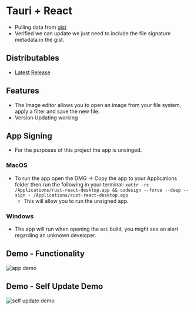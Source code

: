# Tauri + React

- Pulling data from [gist](https://gist.github.com/Laszlo-Lazuer/d692fe74c651c06deb9e5bb8013811c2)
- Verified we can update we just need to include the file signature metadata in the gist.

## Distributables
- [Latest Release](https://github.com/Laszlo-Lazuer/rust-react-desktop/releases/latest)


## Features
- The Image editor allows you to open an image from your file system, apply a filter and save the new file.
- Version Updating working


## App Signing
- For the purposes of this project the app is unsinged.

### MacOS
- To run the app open the DMG -> Copy the app to your Applications folder then run the following in your terminal:
```xattr -rc /Applications/rust-react-desktop.app && codesign --force --deep --sign - /Applications/rust-react-desktop.app```
  - This will allow you to run the unsigned app.

### Windows
- The app will run when opening the `msi` build, you might see an alert regarding an unknown developer.

## Demo - Functionality

![app demo](./img/demo_walkthrough.gif)

## Demo - Self Update Demo

![self update demo](./img/rust_app_self_update_demo.gif)

